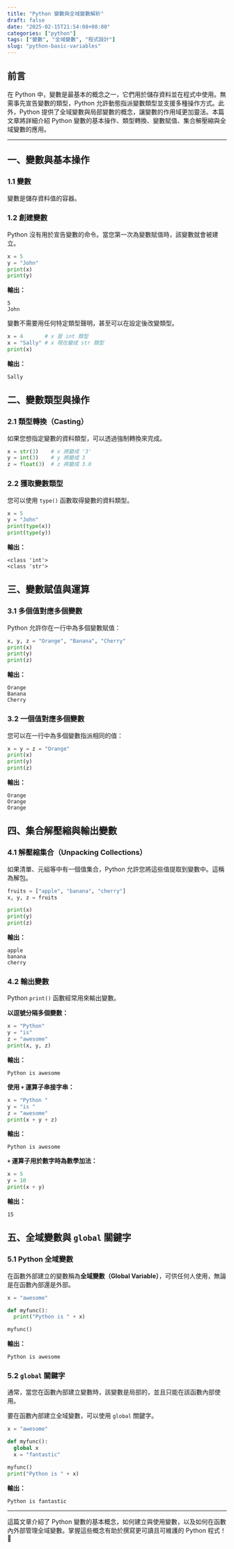 ```yaml
---
title: "Python 變數與全域變數解析"
draft: false
date: "2025-02-15T21:54:08+08:00"
categories: ["python"]
tags: ["變數", "全域變數", "程式設計"]
slug: "python-basic-variables"
---
```


## 前言

在 Python 中，變數是最基本的概念之一，它們用於儲存資料並在程式中使用。無需事先宣告變數的類型，Python 允許動態指派變數類型並支援多種操作方式。此外，Python 提供了全域變數與局部變數的概念，讓變數的作用域更加靈活。本篇文章將詳細介紹 Python 變數的基本操作、類型轉換、變數賦值、集合解壓縮與全域變數的應用。

<!--more-->

---

## 一、變數與基本操作

### 1.1 變數

變數是儲存資料值的容器。

### 1.2 創建變數

Python 沒有用於宣告變數的命令。當您第一次為變數賦值時，該變數就會被建立。

```python
x = 5
y = "John"
print(x)
print(y)
```

**輸出：**

```
5
John
```

變數不需要用任何特定類型聲明，甚至可以在設定後改變類型。

```python
x = 4       # x 是 int 類型
x = "Sally" # x 現在變成 str 類型
print(x)
```

**輸出：**

```
Sally
```

## 二、變數類型與操作

### 2.1 類型轉換（Casting）

如果您想指定變數的資料類型，可以透過強制轉換來完成。

```python
x = str(3)    # x 將變成 '3'
y = int(3)    # y 將變成 3
z = float(3)  # z 將變成 3.0
```

### 2.2 獲取變數類型

您可以使用 `type()` 函數取得變數的資料類型。

```python
x = 5
y = "John"
print(type(x))
print(type(y))
```

**輸出：**

```
<class 'int'>
<class 'str'>
```

## 三、變數賦值與運算

### 3.1 多個值對應多個變數

Python 允許你在一行中為多個變數賦值：

```python
x, y, z = "Orange", "Banana", "Cherry"
print(x)
print(y)
print(z)
```

**輸出：**

```
Orange
Banana
Cherry
```

### 3.2 一個值對應多個變數

您可以在一行中為多個變數指派相同的值：

```python
x = y = z = "Orange"
print(x)
print(y)
print(z)
```

**輸出：**

```
Orange
Orange
Orange
```

## 四、集合解壓縮與輸出變數

### 4.1 解壓縮集合（Unpacking Collections）

如果清單、元組等中有一個值集合，Python 允許您將這些值提取到變數中。這稱為解包。

```python
fruits = ["apple", "banana", "cherry"]
x, y, z = fruits

print(x)
print(y)
print(z)
```

**輸出：**

```
apple
banana
cherry
```

### 4.2 輸出變數

Python `print()` 函數經常用來輸出變數。

**以逗號分隔多個變數：**

```python
x = "Python"
y = "is"
z = "awesome"
print(x, y, z)
```

**輸出：**

```
Python is awesome
```

**使用 `+` 運算子串接字串：**

```python
x = "Python "
y = "is "
z = "awesome"
print(x + y + z)
```

**輸出：**

```
Python is awesome
```

**`+` 運算子用於數字時為數學加法：**

```python
x = 5
y = 10
print(x + y)
```

**輸出：**

```
15
```

## 五、全域變數與 `global` 關鍵字

### 5.1 Python 全域變數

在函數外部建立的變數稱為**全域變數（Global Variable）**，可供任何人使用，無論是在函數內部還是外部。

```python
x = "awesome"

def myfunc():
  print("Python is " + x)

myfunc()
```

**輸出：**

```
Python is awesome
```

### 5.2 `global` 關鍵字

通常，當您在函數內部建立變數時，該變數是局部的，並且只能在該函數內部使用。

要在函數內部建立全域變數，可以使用 `global` 關鍵字。

```python
x = "awesome"

def myfunc():
  global x
  x = "fantastic"

myfunc()
print("Python is " + x)
```

**輸出：**

```
Python is fantastic
```

---

這篇文章介紹了 Python 變數的基本概念，如何建立與使用變數，以及如何在函數內外部管理全域變數。掌握這些概念有助於撰寫更可讀且可維護的 Python 程式！🚀
